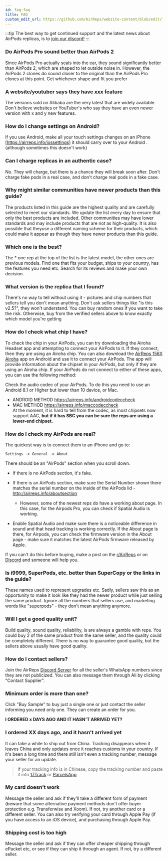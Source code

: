 ```yaml
---
id: faq-faq
title: FAQ
custom_edit_url: https://github.com/AirReps/website-content/blob/edit/faq-faq.md
---
```


:::tip
The best way to get continued support and the latest news about AirPods
replicas, is to [join our discord!](https://airreps.link/discord)
:::

### Do AirPods Pro sound better than AirPods 2
Since AirPods Pro actually seals into the ear, they sound significantly better 
than AirPods 2, which are shaped to let outside noise in. 
However, the AirPods 2 clones do sound closer to the original than the AirPods Pro 
clones at this point. Get whichever shape and fit you prefer

### A website/youtuber says they have xxx feature
The versions sold on Alibaba are the very latest that are widely available. 
Don't believe websites or YouTuber's who say they have an even newer version 
with x and y new features.

### How do I change settings on Android? 
If you use Android, make all your touch settings changes on an iPhone 
[https://airreps.info/iossettings] it should carry over to your Android 
.(although sometimes this doesn't work)

### Can I charge replicas in an authentic case?
No. They will charge, but there is a chance they will break soon after. 
Don't charge fake pods in a real case, and don't charge real pods in a fake case.

### Why might similar communities have newer products than this guide?
The products listed in this guide are the highest quality and are carefully selected
to meet our standards. We update the list every day to ensure that only the best 
products are included. Other communities may have lower standards and may include 
products that are not as high-quality. It is also possible that theyuse a 
different naming scheme for their products, which could make it appear 
as though they have newer products than this guide.

### Which one is the best?  
The * one rep at the top of the list is the latest model, the other ones are previous models. 
Find one that fits your budget, ships to your country, has the features you need etc. 
Search for its reviews and make your own decision.

### What version is the replica that I found?  
There's no way to tell without using it - pictures and chip numbers that 
sellers tell you don't mean anything. Don't ask sellers things like "is this v2.5?", 
they won't understand. You can buy random ones if you want to take the risk. 
Otherwise, buy from the verified sellers above to know exactly which model you're getting

### How do I check what chip I have?
To check the chip in your AirPods, you can try downloading the Airoha Headset 
app and attempting to connect your AirPods to it. If they connect, then they are 
using an Airoha chip. You can also download the [AirReps 156X Airoha](https://play.google.com/store/apps/details?id=com.airoha.utapp.sdk) app on Android
and use it to connect your AirPods. The app will provide information about the chipset
in your AirPods, but only if they are using an Airoha chip. If your AirPods 
do not connect to either of these apps, you can use the following method:

Check the audio codec of your AirPods. To do this you need to use an Android 8.1 or Higher but lower than 10 device, or Mac.

- ANDROID METHOD https://airreps.info/androidcodeccheck
- MAC METHOD https://airreps.info/maccodeccheck  
At the moment, it is hard to tell from the codec, as most chipsets now support AAC, **but if it has SBC you can be sure the reps are using a lower-end chipset.**

### How do I check my AirPods are real? 
The quickest way is to connect them to an iPhone and go to:
```
Settings -> General -> About
```
There should be an "AirPods" section when you scroll down. 
* If there is no AirPods section, it's fake. 
* If there is an AirPods section, make sure the Serial Number shown there 
matches the serial number on the inside of the AirPods lid -http://airreps.info/aboutsection
  * However, some of the newest reps do have a working about page. 
    In this case, for the Airpods Pro, you can check if Spatial Audio is working. 
    
* Enable Spatial Audio and make sure there is a noticeable difference in sound 
  and that head tracking is working correctly. 
  If the About page is there, for Airpods, you can check the firmware version in 
  the About page - make sure it matches the latest AirPods firmware released by Apple.

If you can't do this before buying, make a post on the 
[r/AirReps](https://www.reddit.com/r/AirReps)
or on [Discord](https://airreps.link/discord) and someone will help you.

 
### Is i9999, SuperPods, etc. better than SuperCopy or the links in the guide?  
These names used to represent upgrades etc. 
Sadly, sellers saw this as an opportunity to make it look like they had the 
newer product while just selling the same product. Ignore all the numbers that 
sellers use, and marketing words like "superpods" - they don't mean anything anymore.
 
### Will I get a good quality unit?  
Build quality, sound quality, reliability, is are always a gamble with reps. 
You could buy 2 of the same product from the same seller, and the quality could 
be completely different. There is no way to guarantee good quality, but the sellers 
above usually have good quality.

### How do I contact sellers?
Join the AirReps [Discord Server](https://airreps.link/discord) for all the seller's 
WhatsApp numbers since they are not publicized. You can also message them through 
Ali by clicking "Contact Supplier".
 
### Minimum order is more than one?   
Click "Buy Sample" to buy just a single one or just contact the seller informing 
you need only one. They can create an order for you.

**I ORDERED x DAYS AGO AND IT HASN'T ARRIVED YET?**  
### I ordered XX days ago, and it hasn't arrived yet
It can take a while to ship out from China. 
Tracking disappears when it leaves China and only updates once it 
reaches customs in your country. 
If it's been a long time and there still isn't even a tracking number, message your 
seller for an update.

> If your tracking info is in Chinese, copy the tracking number and paste it into 
> [17Track](https://www.17track.net/) or [ParcelsApp](http://parcelsapp.com/)

### My card doesn't work  
Message the seller and ask if they'll take a different form of payment 
(beware that some alternative payment methods don't offer buyer protection e.g. 
Transferwise and Xoom). If not, try another card or a different seller. 
You can also try verifying your card through Apple Pay (if you have access to an 
iOS device), and purchasing through Apple Pay.
 
### Shipping cost is too high 
Message the seller and ask if they can offer cheaper shipping through ePacket etc, 
or see if they can ship it through an agent. If not, try a different seller.
